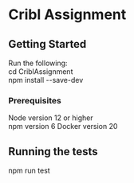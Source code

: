 # Cribl Assignment

## Getting Started

Run the following:  
cd CriblAssignment  
npm install --save-dev


### Prerequisites

Node version 12 or higher  
npm  version 6
Docker version 20


## Running the tests

npm run test
